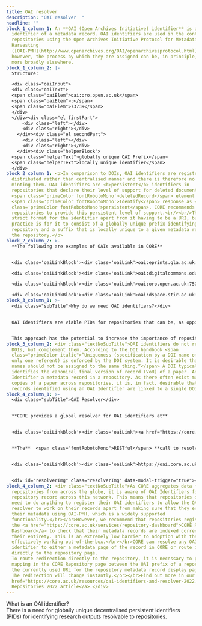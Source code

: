 ```yaml
---
title: OAI resolver
description: "OAI resolver  "
headline: ""
block_1_column_1: An **OAI (Open Archives Initiative) identifier** is a unique
  identifier of a metadata record. OAI identifiers are used in the context of
  repositories using the Open Archives Initiative Protocol for Metadata
  Harvesting
  ([OAI-PMH](http://www.openarchives.org/OAI/openarchivesprotocol.html)),
  however, the process by which they are assigned can be, in principle, used
  more broadly elsewhere.
block_1_column_2: |-
  Structure:

  <div class="oaiInput">
  <div class="oaiText">
  <span class="oaiElem">oai:oro.open.ac.uk</span>
  <span class="oaiElem">:</span>
  <span class="oaiElem">73739</span>
  </div>
  </div><div class="el firstPart">
      <div class="left"></div>
      <div class="right"></div>
    </div><div class="el secondPart">
      <div class="left"></div>
      <div class="right"></div>
    </div><div class="helperBlock">
  <span class="helperText">globally unique OAI Prefix</span>
  <span class="helperText">locally unique identifier</span>
  </div>
block_2_column_1: <p>In comparison to DOIs, OAI identifiers are registered in a
  distributed rather than centralised manner and there is therefore no cost for
  minting them. OAI identifiers are <b>persistent</b> identifiers in
  repositories that declare their level of support for deleted documents in the
  <span class='primeColor fontRobotoMono'>deletedRecord</span> element of the
  <span class='primeColor fontRobotoMono'>Identify</span> response as <span
  class='primeColor fontRobotoMono'>persistent</span>. CORE recommends
  repositories to provide this persistent level of support.<br/><br/>There is no
  strict format for the identifier apart from it having to be a URI, but a good
  practice is for it to consist of a globally unique prefix identifying the
  repository and a suffix that is locally unique to a given metadata record in
  the repository.</p>
block_2_column_2: >-
  **The following are examples of OAIs available in CORE**


  <div class='oaiLinkBlock'><div class='oaiLink'>oai:eprints.gla.ac.uk:129357</div></div>

  <div class='oaiLinkBlock'><div class='oaiLink'>oai:digitalcommons.odu.edu:oaweek-1012</div></div>

  <div class='oaiLinkBlock'><div class='oaiLink'>oai:oro.open.ac.uk:75049</div></div>

  <div class='oaiLinkBlock'><div class='oaiLink'>oai:dspace.stir.ac.uk:1893/24654</div></div>
block_3_column_1: >-
  <div class="subTitle">Why do we need OAI identifiers?</div>


  OAI Identifiers are viable PIDs for repositories that can be, as opposed to DOIs, minted in a **distributed fashion** and cost-free, and which can be **resolvable directly to the repository** rather than to the publisher.


  This approach has the potential to increase the importance of repositories in the process of disseminating knowledge. CORE provides a global **[OAI Resolver](https://oai.core.ac.uk/)** built on top of the CORE research outputs aggregation system.
block_3_column_2: <div class="textNoSubTitle">OAI identifiers do not replace
  DOIs, but complement them. According to the DOI handbook <span
  class="primeColor italic">“Uniqueness (specification by a DOI name of one and
  only one referent) is enforced by the DOI system. It is desirable that two DOI
  names should not be assigned to the same thing.”</span> A DOI typically
  identifies the canonical final version of record (VoR) of a paper. An OAI
  Identifier a metadata record in a repository. As there often exist multiple
  copies of a paper across repositories, it is, in fact, desirable that these
  records identified using an OAI Identifier are linked to a single DOI.</div>
block_4_column_1: >-
  <div class="subTitle">OAI Resolver</div>


  **CORE provides a global resolver for OAI identifiers at**


  <div class='oaiLinkBlock'><div class='oaiLink'><a href="https://core.ac.uk/oai_resolver" target="_blank">https://core.ac.uk/oai_resolver</a></div></div>


  **The**  <span class="fontRobotoMono">RESTful</span> **call to resolve an OAI is available at:**


  <div class='oaiLinkBlock'><div class='oaiLink'>https://oai.core.ac.uk/< oai-identifier></div></div>


  <div id="resolverImg" class="resolverImg" data-modal-trigger="true"></div>
block_4_column_2: <div class="textNoSubTitle">As CORE aggregates data from
  repositories from across the globe, it is aware of OAI Identifiers for each
  repository record across this network. This means that repositories do not
  need to do anything to register their OAI identifiers to allow the OAI
  resolver to work on their records apart from making sure that they expose
  their metadata using OAI-PMH, which is a widely supported
  functionality.</br></br>However, we recommend that repositories register for
  the <a href="https://core.ac.uk/services/repository-dashboard">CORE Repository
  Dashboard</a> to check that their metadata records are indexed correctly in
  their entirety. This is an extremely low barrier to adoption with the resolver
  effectively working out-of-the-box.</br></br>CORE can resolve any OAI
  identifier to either a metadata page of the record in CORE or route it
  directly to the repository page.
  To route redirection directly to the repository, it is necessary to provide
  mapping in the CORE Repository page between the OAI prefix of a repository and
  the currently used URL for the repository metadata record display page/splash.
  The redirection will change instantly.</br></br>Find out more in our <a
  href="https://core.ac.uk/resources/oai-identifiers-and-resolver-2022.pdf">Open
  Repositories 2022 article</a>.</div>
---
```

<style>.pageTitle{ font-size: 24px; line-height: 24px; margin-bottom: 24px; }
.subTitle { line-height: 24px; font-size: 24px; font-weight: 500; margin-bottom: 49px; } .textNoSubTitle { margin-top: 73px; } .primeColor { color: #B75400; } .italic { font-style: italic; } .fontRobotoMono { font-family: Roboto Mono; } .oaiLinkBlock { position: relative; margin-bottom: 15px; max-width: 365px; } .oaiLink:after { content: ''; position: absolute; display: block; border: 1px solid #E0E0E0; width: 100%; } .oaiInput { background: #FFFFFF; border: 1px solid rgba(0, 0, 0, 0.12); box-sizing: border-box; border-radius: 2px; width: 520px; height: 48px; } .oaiText { color: #B75400; margin-left: 16px; } .oaiElem { margin: 0 5px; line-height: 48px; }.helperText { color: #9E9E9E; font-size: 14px; line-height: 12px; } .helperText:first-child { margin-left: 5px; } .helperText:last-child{ margin-left: 15px; }

.firstPart { margin-left: 20px; } .secondPart { margin-left: 29px; } .el { display: inline-flex; } .firstPart > div { width: 57px; } .secondPart > div { width: 13px; } .el > div { height: 1px; background: #666666; margin: 10px 5px; position: relative; } .el > div:before, .el > div:after { content: ''; position: absolute; width: 5px; height: 5px; border-top-left-radius: 200px; border: 1px solid #666666; border-right: none; border-bottom: none; } .el > div:after { right: -5px; } .right:after { transform: rotate(-180deg); top: -4px; } .left:before { transform: rotate(-90deg); top: -4px; left: -5px; } .left:after { transform: rotate(90deg); } .right:before { left: -5px; }

.oaiLink{ color: #b75400; line-height: 36px; font-size: 16px; margin-left: 20px; height: 36px; } .oaiLink:before { content: ''; background: #b75400; width: 4px; height: 36px; position: absolute; display: block; top: 0; left: 3px; } .oaiLink:after{ content: ''; position: absolute; display: block; border: 1px solid #e0e0e0; width: 100%; }

.resolverImg { background: url(https://oai.core.ac.uk/images/oai_resolve/explore.png) no-repeat 50% 50%; height: 255px; max-width: 375px; background-size: 100%; }
</style >

<div className="pageTitle">What is an OAI identifier?</div>

There is a need for globally unique decentralised persistent identifiers (PIDs) for identifying research outputs resolvable to repositories.
